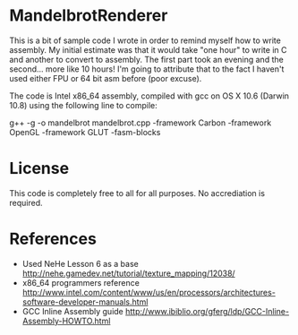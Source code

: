 MandelbrotRenderer
==================

This is a bit of sample code I wrote in order to remind myself how to write assembly. My initial estimate was that it would take "one hour" to write in C and another to convert to assembly. The first part took an evening and the second... more like 10 hours! I'm going to attribute that to the fact I haven't used either FPU or 64 bit asm before (poor excuse).

The code is Intel x86_64 assembly, compiled with gcc on OS X 10.6 (Darwin 10.8) using the following line to compile:

g++ -g -o mandelbrot mandelbrot.cpp -framework Carbon -framework OpenGL -framework GLUT -fasm-blocks

License
=======

This code is completely free to all for all purposes. No accrediation is required. 

References
==========

* Used NeHe Lesson 6 as a base http://nehe.gamedev.net/tutorial/texture_mapping/12038/
* x86_64 programmers reference http://www.intel.com/content/www/us/en/processors/architectures-software-developer-manuals.html
* GCC Inline Assembly guide http://www.ibiblio.org/gferg/ldp/GCC-Inline-Assembly-HOWTO.html
